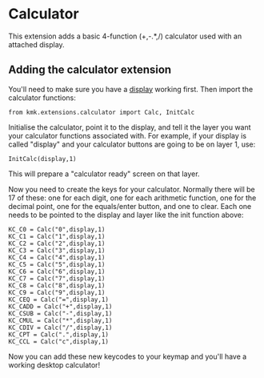 # Calculator

This extension adds a basic 4-function (+,-.*,/) calculator used with an attached display.

## Adding the calculator extension

You'll need to make sure you have a [display](./Display.md) working first. Then import the calculator functions:

`from kmk.extensions.calculator import Calc, InitCalc`

Initialise the calculator, point it to the display, and tell it the layer you want your calculator functions associated with. For example, if your display is called "display" and your calculator buttons are going to be on layer 1, use:

`InitCalc(display,1)`

This will prepare a "calculator ready" screen on that layer.

Now you need to create the keys for your calculator. Normally there will be 17 of these: one for each digit, one for each arithmetic function, one for the decimal point, one for the equals/enter button, and one to clear. Each one needs to be pointed to the display and layer like the init function above:

```
KC_C0 = Calc("0",display,1)
KC_C1 = Calc("1",display,1)
KC_C2 = Calc("2",display,1)
KC_C3 = Calc("3",display,1)
KC_C4 = Calc("4",display,1)
KC_C5 = Calc("5",display,1)
KC_C6 = Calc("6",display,1)
KC_C7 = Calc("7",display,1)
KC_C8 = Calc("8",display,1)
KC_C9 = Calc("9",display,1)
KC_CEQ = Calc("=",display,1)
KC_CADD = Calc("+",display,1)
KC_CSUB = Calc("-",display,1)
KC_CMUL = Calc("*",display,1)
KC_CDIV = Calc("/",display,1)
KC_CPT = Calc(".",display,1)
KC_CCL = Calc("c",display,1)
```

Now you can add these new keycodes to your keymap and you'll have a working desktop calculator!
